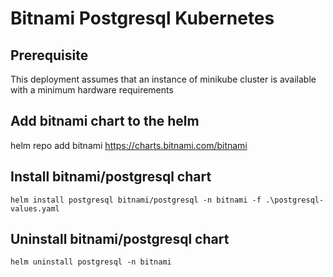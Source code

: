 # Bitnami Postgresql Kubernetes

## Prerequisite
This deployment assumes that an instance of minikube cluster is available with a minimum hardware requirements

## Add bitnami chart to the helm
helm repo add bitnami  https://charts.bitnami.com/bitnami

## Install bitnami/postgresql chart
`helm install postgresql bitnami/postgresql -n bitnami -f .\postgresql-values.yaml`

## Uninstall bitnami/postgresql chart
`helm uninstall postgresql -n bitnami`
